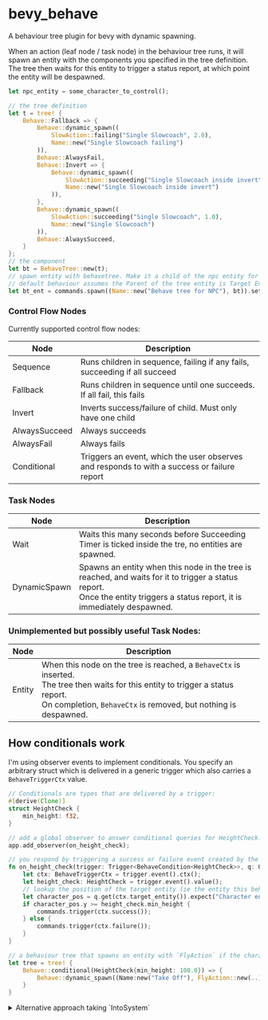 # bevy_behave

A behaviour tree plugin for bevy with dynamic spawning.

When an action (leaf node / task node) in the behaviour tree runs, it will spawn an entity with
the components you specified in the tree definition. The tree then waits for this entity to
trigger a status report, at which point the entity will be despawned.



```rust
let npc_entity = some_character_to_control();

// the tree definition
let t = tree! {
    Behave::Fallback => {
        Behave::dynamic_spawn((
            SlowAction::failing("Single Slowcoach", 2.0),
            Name::new("Single Slowcoach failing")
        )),
        Behave::AlwaysFail,
        Behave::Invert => {
            Behave::dynamic_spawn((
                SlowAction::succeeding("Single Slowcoach inside invert", 1.0),
                Name::new("Single Slowcoach inside invert")
            )),
        },
        Behave::dynamic_spawn((
            SlowAction::succeeding("Single Slowcoach", 1.0),
            Name::new("Single Slowcoach")
        )),
        Behave::AlwaysSucceed,
    }
};
// the component
let bt = BehaveTree::new(t);
// spawn entity with behavetree. Make it a child of the npc entity for convenience.
// default behaviour assumes the Parent of the tree entity is Target Entity you're controlling.
let bt_ent = commands.spawn((Name::new("Behave tree for NPC"), bt)).set_parent(npc_entity);
```

### Control Flow Nodes

Currently supported control flow nodes:

| Node          | Description                                                                                 |
| ------------- | ------------------------------------------------------------------------------------------- |
| Sequence      | Runs children in sequence, failing if any fails, succeeding if all succeed                  |
| Fallback      | Runs children in sequence until one succeeds. If all fail, this fails                       |
| Invert        | Inverts success/failure of child. Must only have one child                                  |
| AlwaysSucceed | Always succeeds                                                                             |
| AlwaysFail    | Always fails                                                                                |
| Conditional   | Triggers an event, which the user observes and responds to with a success or failure report |

### Task Nodes

| Node         | Description                                                                                                                                                                    |
| ------------ | ------------------------------------------------------------------------------------------------------------------------------------------------------------------------------ |
| Wait         | Waits this many seconds before Succeeding<br>Timer is ticked inside the tre, no entities are spawned.                                                                          |
| DynamicSpawn | Spawns an entity when this node in the tree is reached, and waits for it to trigger a status report.<br>Once the entity triggers a status report, it is immediately despawned. |

### Unimplemented but possibly useful Task Nodes:

| Node   | Description                                                                                                                                                                                              |
| ------ | -------------------------------------------------------------------------------------------------------------------------------------------------------------------------------------------------------- |
| Entity | When this node on the tree is reached, a `BehaveCtx` is inserted.<br>The tree then waits for this entity to trigger a status report.<br>On completion, `BehaveCtx` is removed, but nothing is despawned. |


## How conditionals work

I'm using observer events to implement conditionals. You specify an arbitrary struct which is 
delivered in a generic trigger which also carries a `BehaveTriggerCtx` value.

```rust
// Conditionals are types that are delivered by a trigger:
#[derive(Clone)]
struct HeightCheck {
    min_height: f32,
}

// add a global observer to answer conditional queries for HeightCheck:
app.add_observer(on_height_check);

// you respond by triggering a success or failure event created by the ctx:
fn on_height_check(trigger: Trigger<BehaveCondition<HeightCheck>>, q: Query<&Position>, mut commands: Commands) {
    let ctx: BehaveTriggerCtx = trigger.event().ctx();
    let height_check: HeightCheck = trigger.event().value();
    // lookup the position of the target entity (ie the entity this behaviour tree is controlling)
    let character_pos = q.get(ctx.target_entity()).expect("Character entity missing?");
    if character_pos.y >= height_check.min_height {
        commands.trigger(ctx.success());
    } else {
        commands.trigger(ctx.failure());
    }
}

// a behaviour tree that spawns an entity with `FlyAction` if the character is high enough:
let tree = tree! {
    Behave::conditional(HeightCheck{min_height: 100.0}) => {
        Behave::dynamic_spawn((Name:new("Take Off"), FlyAction::new(..))),
    }
}

```

<details>

<summary>Alternative approach taking `IntoSystem`</summary>

### Alternative approach for conditionals

Could do `If` and `While` control flow by taking an `IntoSystem` with a defined In and Out type,
something like this:
```rust

pub type BoxedConditionSystem = Box<dyn System<In = In<BehaveCtx>, Out = bool>>;

#[derive(Debug)]
pub enum Behave {
    // ...
    /// If, then
    Conditional(BoxedConditionSystem),
}

impl Behave {
    pub fn conditional<Marker>(system: impl IntoSystem<In<BehaveCtx>, bool, Marker>) -> Behave {
        Behave::Conditional(Box::new(IntoSystem::into_system(system)))
    }
}
```

Then you could defined a cond system like, which is quite convenient:

```rust
fn check_distance(In(ctx): In<BehaveCtx>, q: Query<&Position, With<Player>>) -> bool {
    let Ok(player_pos) = q.get(ctx.target_entity).unwrap();
    player_pos.x < 100.0
}
```


However I don't think the resulting data struct would be cloneable, nor could you really read
it from an asset file for manipulation (or can you?)

I would also need mutable World in the "tick trees" system, which would stop it running in parallel maybe.

</details>
